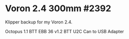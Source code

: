 # Voron 2.4 300mm #2392
Klipper backup for my Voron 2.4.


Octopus 1.1
BTT EBB 36 v1.2
BTT U2C Can to USB Adapter
